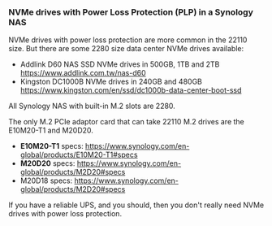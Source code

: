 ### NVMe drives with Power Loss Protection (PLP) in a Synology NAS

NVMe drives with power loss protection are more common in the 22110 size. But there are some 2280 size data center NVMe drives available: 
- Addlink D60 NAS SSD NVMe drives in 500GB, 1TB and 2TB https://www.addlink.com.tw/nas-d60
- Kingston DC1000B NVMe drives in 240GB and 480GB https://www.kingston.com/en/ssd/dc1000b-data-center-boot-ssd

All Synology NAS with built-in M.2 slots are 2280. 

The only M.2 PCIe adaptor card that can take 22110 M.2 drives are the E10M20-T1 and M20D20.

- **E10M20-T1** specs: https://www.synology.com/en-global/products/E10M20-T1#specs
- **M20D20** specs: https://www.synology.com/en-global/products/M2D20#specs
- M20D18 specs: https://www.synology.com/en-global/products/M2D20#specs

If you have a reliable UPS, and you should, then you don't really need NVMe drives with power loss protection.
